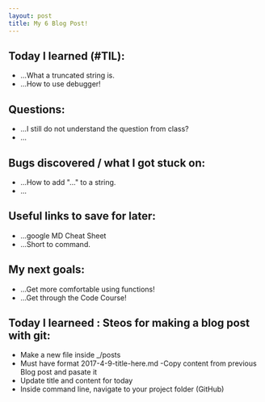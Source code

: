 ```yaml
---
layout: post
title: My 6 Blog Post!
---
```



## Today I learned (#TIL):

- ...What a truncated string is.
- ...How to use debugger!

## Questions:

- ...I still do not understand the question from class?
- ...

## Bugs discovered / what I got stuck on:

- ...How to add "..." to a string.
- ...

## Useful links to save for later:

- ...google MD Cheat Sheet
- ...Short to command.

## My next goals:

- ...Get more comfortable using functions!
- ...Get through the Code Course!

## Today I learneed : Steos for making a blog post with git:

- Make a new file inside _/posts
- Must have format 2017-4-9-title-here.md
-Copy content from previous Blog post and pasate it
- Update title and content for today
- Inside command line, navigate to your project folder (GitHub)
